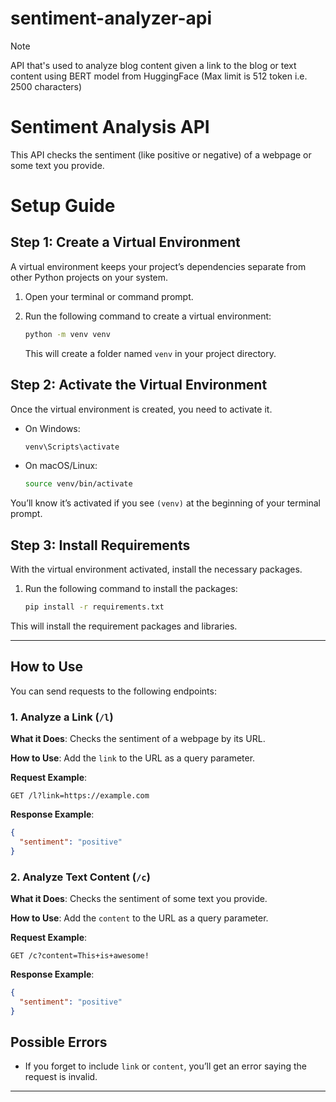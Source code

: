 # sentiment-analyzer-api
>[!NOTE]
>API that's used to analyze blog content given a link to the blog or text content using BERT model from HuggingFace (Max limit is 512 token i.e. 2500 characters)

# Sentiment Analysis API

This API checks the sentiment (like positive or negative) of a webpage or some text you provide.


# Setup Guide

## Step 1: Create a Virtual Environment

A virtual environment keeps your project’s dependencies separate from other Python projects on your system.

1. Open your terminal or command prompt.
2. Run the following command to create a virtual environment:

   ```bash
   python -m venv venv
   ```

   This will create a folder named `venv` in your project directory.

## Step 2: Activate the Virtual Environment

Once the virtual environment is created, you need to activate it.

- On Windows:

  ```bash
  venv\Scripts\activate
  ```

- On macOS/Linux:

  ```bash
  source venv/bin/activate
  ```

You’ll know it’s activated if you see `(venv)` at the beginning of your terminal prompt.

## Step 3: Install Requirements

With the virtual environment activated, install the necessary packages.

1. Run the following command to install the packages:

   ```bash
   pip install -r requirements.txt
   ```

This will install the requirement packages and libraries.

---

## How to Use

You can send requests to the following endpoints:

### 1. **Analyze a Link (`/l`)**

**What it Does**: Checks the sentiment of a webpage by its URL.

**How to Use**: Add the `link` to the URL as a query parameter.

**Request Example**:

```http
GET /l?link=https://example.com
```

**Response Example**:

```json
{
  "sentiment": "positive"
}
```

### 2. **Analyze Text Content (`/c`)**

**What it Does**: Checks the sentiment of some text you provide.

**How to Use**: Add the `content` to the URL as a query parameter.

**Request Example**:

```http
GET /c?content=This+is+awesome!
```

**Response Example**:

```json
{
  "sentiment": "positive"
}
```

## Possible Errors

- If you forget to include `link` or `content`, you’ll get an error saying the request is invalid.

---
